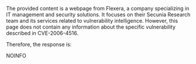 The provided content is a webpage from Flexera, a company specializing in IT management and security solutions. It focuses on their Secunia Research team and its services related to vulnerability intelligence. However, this page does not contain any information about the specific vulnerability described in CVE-2006-4516.

Therefore, the response is:

NOINFO